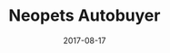 ---
layout: post
type: "project"
title:  "Neopets Autobuyer"
link: "https://github.com/daniellok/neopets-autobuyer"
date:   2017-08-17
excerpt: "A CLI autobuyer for the web game Neopets"
image: "/assets/images/neopets-autobuyer.png"
---